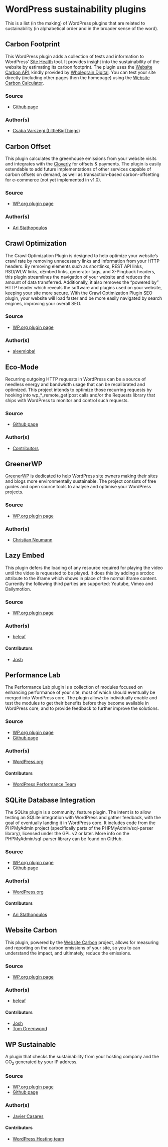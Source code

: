 # WordPress sustainability plugins

This is a list (in the making) of WordPress plugins that are related to sustainability (in alphabetical order and in the broader sense of the word).

## Carbon Footprint

This WordPress plugin adds a collection of tests and information to WordPress’ [Site Health](https://wordpress.org/documentation/article/site-health-screen/) tool. It provides insight into the sustainability of the website by estimating its carbon footprint. The plugin uses the [Website Carbon API](https://api.websitecarbon.com/), kindly provided by [Wholegrain Digital](https://www.wholegraindigital.com/). You can test your site directly (including other pages then the homepage) using the [Website Carbon Calculator](https://www.websitecarbon.com/).

### Source

- [Github page](https://github.com/LittleBigThing/carbon-footprint)

### Author(s)

- [Csaba Varszegi (LittleBigThings)](https://profiles.wordpress.org/littlebigthing/)

## Carbon Offset

This plugin calculates the greenhouse emissions from your website visits and integrates with the [Cloverly](https://cloverly.com/) for offsets & payments. The plugin is easily extendable to add future implementations of other services capable of carbon offsets on demand, as well as transaction-based carbon-offsetting for e-commerce (not yet implemented in v1.0).

### Source

- [WP.org plugin page](https://wordpress.org/plugins/carbon-offset/)

### Author(s)

- [Ari Stathopoulos](https://profiles.wordpress.org/aristath/)

## Crawl Optimization

The Crawl Optimization Plugin is designed to help optimize your website’s crawl rate by removing unnecessary links and information from your HTTP headers. By removing elements such as shortlinks, REST API links, RSD/WLW links, oEmbed links, generator tags, and X-Pingback headers, this plugin streamlines the navigation of your website and reduces the amount of data transferred. Additionally, it also removes the “powered by” HTTP header which reveals the software and plugins used on your website, keeping your site more secure. With the Crawl Optimization Plugin SEO plugin, your website will load faster and be more easily navigated by search engines, improving your overall SEO.

### Source

- [WP.org plugin page](https://wordpress.org/plugins/crawl-optimization/)

### Author(s)

- [aleemiqbal](https://profiles.wordpress.org/aleemiqbal/)

## Eco-Mode

Recurring outgoing HTTP requests in WordPress can be a source of needless energy and bandwidth usage that can be recalibrated and optimized. This project intends to optimize those recurring requests by hooking into wp_*_remote_get|post calls and/or the Requests library that ships with WordPress to monitor and control such requests.

### Source

- [Github page](https://github.com/Eco-Mode-WP/Eco-Mode)

### Author(s)

- [Contributors](https://github.com/Eco-Mode-WP/Eco-Mode/graphs/contributors)

## GreenerWP

[GreenerWP](https://greenerwp.net) is dedicated to help WordPress site owners making their sites and blogs more environmentally sustainable. The project consists of free guides and open source tools to analyse and optimise your WordPress projects.

### Source

- [WP.org plugin page](https://wordpress.org/plugins/greenerwp/)

### Author(s)

- [Christian Neumann](https://profiles.wordpress.org/cneumann/)

## Lazy Embed

This plugin defers the loading of any resource required for playing the video until the video is requested to be played. It does this by adding a srcdoc attribute to the iframe which shows in place of the normal iframe content. Currently the following third parties are supported: Youtube, Vimeo and Dailymotion.

### Source

- [WP.org plugin page](https://wordpress.org/plugins/lazy-embed/)

### Author(s)

- [beleaf](https://profiles.wordpress.org/beleaf/)

#### Contributors

- [Josh](https://profiles.wordpress.org/josh-stopper/)

## Performance Lab

The Performance Lab plugin is a collection of modules focused on enhancing performance of your site, most of which should eventually be merged into WordPress core. The plugin allows to individually enable and test the modules to get their benefits before they become available in WordPress core, and to provide feedback to further improve the solutions.

### Source

- [WP.org plugin page](https://wordpress.org/plugins/performance-lab/)
- [Github page](https://github.com/WordPress/performance)

### Author(s)

- [WordPress.org](https://profiles.wordpress.org/wordpressdotorg/)

#### Contributors

- [WordPress Performance Team](https://make.wordpress.org/performance/)

## SQLite Database Integration

The SQLite plugin is a community, feature plugin. The intent is to allow testing an SQLite integration with WordPress and gather feedback, with the goal of eventually landing it in WordPress core. It includes code from the PHPMyAdmin project (specifically parts of the PHPMyAdmin/sql-parser library), licensed under the GPL v2 or later. More info on the PHPMyAdmin/sql-parser library can be found on GitHub.

### Source

- [WP.org plugin page](https://wordpress.org/plugins/sqlite-database-integration/)
- [Github page](https://github.com/WordPress/sqlite-database-integration)

### Author(s)

- [WordPress.org](https://profiles.wordpress.org/wordpressdotorg/)

#### Contributors

- [Ari Stathopoulos](https://profiles.wordpress.org/aristath/)

## Website Carbon

This plugin, powered by the [Website Carbon](https://www.websitecarbon.com/) project, allows for measuring and reporting on the carbon emissions of your site, so you to can understand the impact, and ultimately, reduce the emissions.

### Source

- [WP.org plugin page](https://wordpress.org/plugins/website-carbon/)

### Author(s)

- [beleaf](https://profiles.wordpress.org/beleaf/)

#### Contributors

- [Josh](https://profiles.wordpress.org/josh-stopper/)
- [Tom Greenwood](https://profiles.wordpress.org/wholegraindigital/)

## WP Sustainable

A plugin that checks the sustainability from your hosting company and the CO<sub>2</sub> generated by your IP address.

### Source

- [WP.org plugin page](https://wordpress.org/plugins/wpsustainable/)
- [Github page](https://github.com/javiercasares/WPsustainable)

### Author(s)

- [Javier Casares](https://profiles.wordpress.org/javiercasares/)

#### Contributors

- [WordPress Hosting team](https://make.wordpress.org/hosting/)

